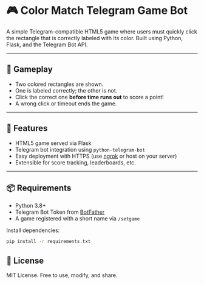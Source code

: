 # 🎮 Color Match Telegram Game Bot

A simple Telegram-compatible HTML5 game where users must quickly click the rectangle that is correctly labeled with its color. Built using Python, Flask, and the Telegram Bot API.

---

## 🧠 Gameplay

- Two colored rectangles are shown.
- One is labeled correctly; the other is not.
- Click the correct one **before time runs out** to score a point!
- A wrong click or timeout ends the game.

---

## 🚀 Features

- HTML5 game served via Flask
- Telegram bot integration using `python-telegram-bot`
- Easy deployment with HTTPS (use [ngrok](https://ngrok.com/) or host on your server)
- Extensible for score tracking, leaderboards, etc.

---

## 📦 Requirements

- Python 3.8+
- Telegram Bot Token from [BotFather](https://t.me/botfather)
- A game registered with a short name via `/setgame`

Install dependencies:
```bash
pip install -r requirements.txt
```

## 📜 License
MIT License. Free to use, modify, and share.